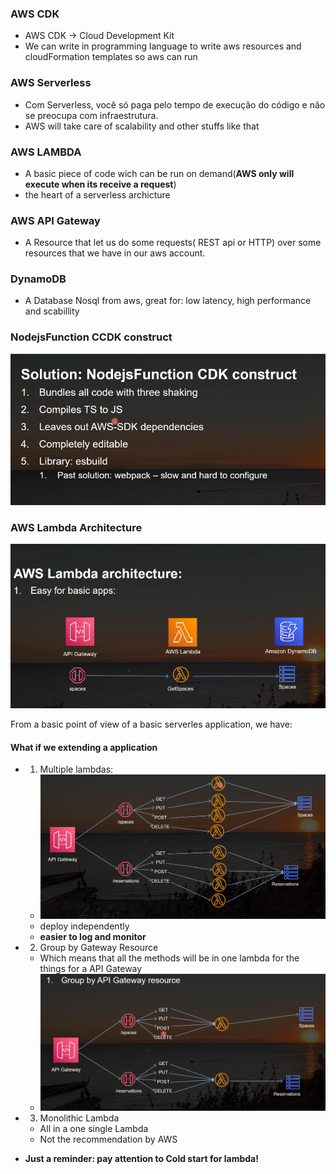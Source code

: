 ### AWS CDK 
- AWS CDK -> Cloud Development Kit
- We can write in programming language to write aws resources and cloudFormation templates so aws can run 

### AWS Serverless 
- Com Serverless, você só paga pelo tempo de execução do código e não se preocupa com infraestrutura.
- AWS will take care of scalability and other stuffs like that 

### AWS LAMBDA
- A basic piece of code wich can be run on demand(**AWS only will execute when its receive a request**)
- the heart of a serverless archicture

### AWS API Gateway 
- A Resource that let us do some requests( REST api or HTTP) over some resources that we have in our aws account.

### DynamoDB 
- A Database Nosql from aws, great for: low latency, high performance and scabillity 

###  NodejsFunction CCDK construct 
![alt text](image.png)

### AWS Lambda Architecture 
![alt text](image-1.png)

From a basic point of view of a basic serverles application, we have: 

#### What if we extending a application 

- 1. Multiple lambdas:
  - ![alt text](image-2.png)
  - deploy independently
  - **easier to log and monitor**

- 2. Group by Gateway Resource 
  - Which means that all the methods will be in one lambda for the things for a API Gateway 
  - ![alt text](image-3.png)

- 3. Monolithic Lambda
  - All in a one single Lambda
  - Not the recommendation by AWS

- **Just a reminder: pay attention to Cold start for lambda!**
